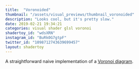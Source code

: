 ```yaml
---
title:  "Voronoided"
thumbnail: "/assets/visual_previews/thumbnail_voronoided"
description: "Looks cool, but it's pretty slow."
date: 2019-02-21 19:34:21
categories: visual shader glsl voronoi
shadertoy_id: "wdsXRN" 
instagram_id: "BuRk0G7gtpF"
twitter_id: "1098712743639699457"
layout: shadertoy
---
```

A straightforward naive implementation of a [Voronoi diagram](https://en.wikipedia.org/wiki/Voronoi_diagram).